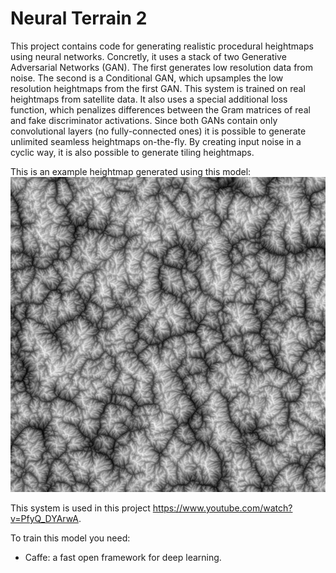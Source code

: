 # Neural Terrain 2
This project contains code for generating realistic procedural heightmaps using neural networks. Concretly, it uses a stack of two Generative Adversarial Networks (GAN). The first generates low resolution data from noise. The second is a Conditional GAN, which upsamples the low resolution heightmaps from the first GAN. This system is trained on real heightmaps from satellite data. It also uses a special additional loss function, which penalizes differences between the Gram matrices of real and fake discriminator activations.
Since both GANs contain only convolutional layers (no fully-connected ones) it is possible to generate unlimited seamless heightmaps on-the-fly. By creating input noise in a cyclic way, it is also possible to generate tiling heightmaps.

This is an example heightmap generated using this model:
![alt text](https://raw.githubusercontent.com/liquidnode/neural_terrain_2/master/HMaps/HMap.png)

This system is used in this project https://www.youtube.com/watch?v=PfyQ_DYArwA.

To train this model you need:
- Caffe: a fast open framework for deep learning. 
